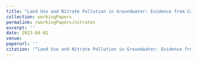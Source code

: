 ```yaml
---
title: "Land Use and Nitrate Pollution in Groundwater: Evidence from California Groundwater Wells"
collection: workingPapers
permalink: /workingPapers/nitrates
excerpt: ''
date: 2023-04-01
venue: 
paperurl: ''
citation: '“Land Use and Nitrate Pollution in Groundwater: Evidence from California Groundwater Wells.” Co-authored with Jeffrey Hadachek.'
---
```




